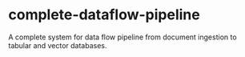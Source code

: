 # complete-dataflow-pipeline
A complete system for data flow pipeline from document ingestion to tabular and vector databases.
